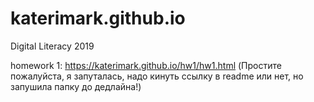 # katerimark.github.io
Digital Literacy 2019

homework 1: https://katerimark.github.io/hw1/hw1.html (Простите пожалуйста, я запуталась, надо кинуть ссылку в readme или нет, но запушила папку до дедлайна!)
